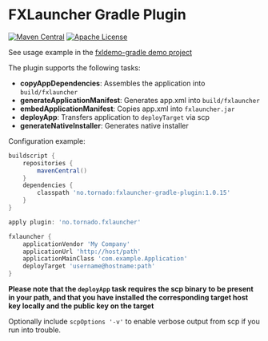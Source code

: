 # FXLauncher Gradle Plugin

[![Maven Central](https://maven-badges.herokuapp.com/maven-central/no.tornado/fxlauncher-gradle-plugin/badge.svg)](https://search.maven.org/#search|ga|1|no.tornado.fxlauncher-gradle-plugin)
[![Apache License](https://img.shields.io/badge/license-Apache%20License%202.0-blue.svg)](http://www.apache.org/licenses/LICENSE-2.0)

See usage example in the [fxldemo-gradle demo project](https://github.com/edvin/fxldemo-gradle)

The plugin supports the following tasks:

- **copyAppDependencies**: Assembles the application into `build/fxlauncher`
- **generateApplicationManifest**: Generates app.xml into `build/fxlauncher`
- **embedApplicationManifest**: Copies app.xml into `fxlauncher.jar`
- **deployApp**: Transfers application to `deployTarget` via scp
- **generateNativeInstaller**: Generates native installer

Configuration example:

```groovy
buildscript {
    repositories {
        mavenCentral()
    }
    dependencies {
        classpath 'no.tornado:fxlauncher-gradle-plugin:1.0.15'
    }
}

apply plugin: 'no.tornado.fxlauncher'

fxlauncher {
    applicationVendor 'My Company'
    applicationUrl 'http://host/path'
    applicationMainClass 'com.example.Application'
    deployTarget 'username@hostname:path'
}
```

**Please note that the `deployApp` task requires the scp binary to be present in your path, and that you have installed the corresponding target host key locally and the public key on the target**

Optionally include `scpOptions '-v'` to enable verbose output from scp if you run into trouble.
